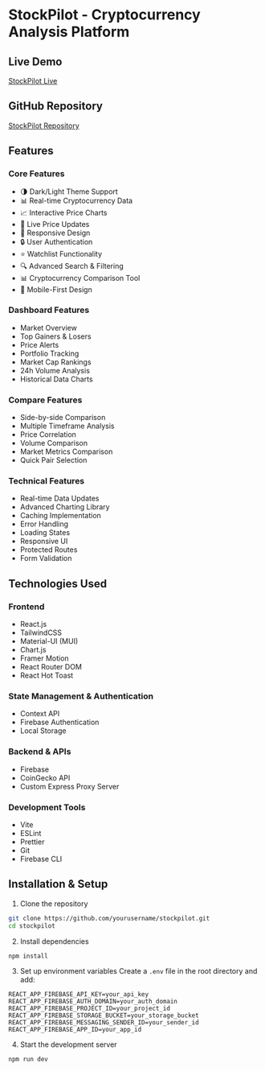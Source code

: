 # StockPilot - Cryptocurrency Analysis Platform

## Live Demo
[StockPilot Live](https://stockpilotcrypto.netlify.app/)

## GitHub Repository
[StockPilot Repository](https://github.com/yourusername/stockpilot)

## Features

### Core Features
- 🌗 Dark/Light Theme Support
- 📊 Real-time Cryptocurrency Data
- 📈 Interactive Price Charts
- 🔄 Live Price Updates
- 📱 Responsive Design
- 🔒 User Authentication
- ⭐ Watchlist Functionality
- 🔍 Advanced Search & Filtering
- 📊 Cryptocurrency Comparison Tool
- 📱 Mobile-First Design

### Dashboard Features
- Market Overview
- Top Gainers & Losers
- Price Alerts
- Portfolio Tracking
- Market Cap Rankings
- 24h Volume Analysis
- Historical Data Charts

### Compare Features
- Side-by-side Comparison
- Multiple Timeframe Analysis
- Price Correlation
- Volume Comparison
- Market Metrics Comparison
- Quick Pair Selection

### Technical Features
- Real-time Data Updates
- Advanced Charting Library
- Caching Implementation
- Error Handling
- Loading States
- Responsive UI
- Protected Routes
- Form Validation

## Technologies Used

### Frontend
- React.js
- TailwindCSS
- Material-UI (MUI)
- Chart.js
- Framer Motion
- React Router DOM
- React Hot Toast

### State Management & Authentication
- Context API
- Firebase Authentication
- Local Storage

### Backend & APIs
- Firebase
- CoinGecko API
- Custom Express Proxy Server

### Development Tools
- Vite
- ESLint
- Prettier
- Git
- Firebase CLI

## Installation & Setup

1. Clone the repository
```bash
git clone https://github.com/yourusername/stockpilot.git
cd stockpilot
```

2. Install dependencies
```bash
npm install
```

3. Set up environment variables
Create a `.env` file in the root directory and add:
```env
REACT_APP_FIREBASE_API_KEY=your_api_key
REACT_APP_FIREBASE_AUTH_DOMAIN=your_auth_domain
REACT_APP_FIREBASE_PROJECT_ID=your_project_id
REACT_APP_FIREBASE_STORAGE_BUCKET=your_storage_bucket
REACT_APP_FIREBASE_MESSAGING_SENDER_ID=your_sender_id
REACT_APP_FIREBASE_APP_ID=your_app_id
```

4. Start the development server
```bash
npm run dev
```


